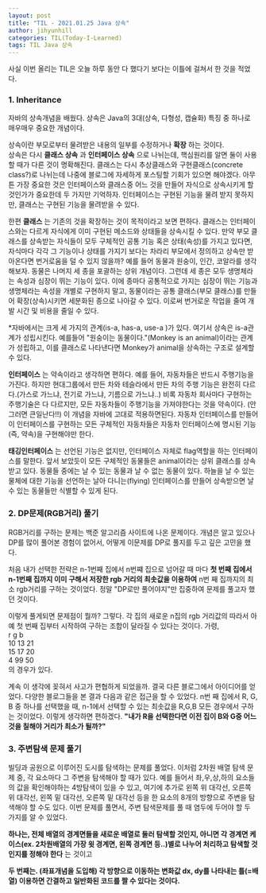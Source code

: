 ```yaml
---
layout: post
title: "TIL - 2021.01.25 Java 상속"
author: jihyunhill
categories: TIL(Today-I-Learned)
tags: TIL Java 상속
---
```


사실 이번 올리는 TIL은 오늘 하루 동안 다 했다기 보다는 이틀에 걸쳐서 한 것을 적었다.    

### 1. Inheritance     

자바의 상속개념을 배웠다. 상속은 Java의 3대(상속, 다형성, 캡슐화) 특징 중 하나로 매우매우 중요한 개념이다.

상속이란 부모로부터 물려받은 내용의 일부를 수정하거나 __확장__ 하는 것이다.     
상속은 다시 __클래스 상속__ 과 __인터페이스 상속__ 으로 나뉘는데, 핵심원리를 알면 둘이 사용할 때가 다른 것이 명확해진다. 클래스는 다시 추상클래스와 구현클래스(concrete class?)로 나뉘는데 나중에 블로그에 자세하게 포스팅할 기회가 있으면 해야겠다. 아무튼 가장 중요한 것은 인터페이스와 클래스중 어느 것을 만들어  자식으로 상속시키게 할 것인가가 중요한데 두 가지만 기억하자. 인터페이스는 구현된 기능을 물려 받지 못하지만, 클래스는 구현된 기능을 물려받을 수 있다.    


한편 __클래스__ 는 기존의 것을 확장하는 것이 목적이라고 보면 편하다. 클래스는 인터페이스와는 다르게 자식에게 이미 구현된 메소드와 상태들을 상속시킬 수 있다. 만약 부모 클래스를 상속받는 자식들이 모두 구체적인 공통 기능 혹은 상태(속성)를 가지고 있다면, 자식마다 각각 그 기능이나 상태를 가지기 보다는 차라리 부모에서 정의하고 상속만 받아온다면 번거로움을 덜 수 있지 않을까? 예를 들어 동물과 원숭이, 인간, 코알라를 생각해보자. 동물은 나머지 세 종을 포괄하는 상위 개념이다. 그런데 세 종은 모두 생명체라는 속성과 심장이 뛰는 기능이 있다. 이에 종마다 공통적으로 가지는 심장이 뛰는 기능과 생명체라는 속성을 개별로 구현하지 말고, 동물이라는 공통 클래스(부모 클래스)를 만들어 확장(상속)시키면 세분화된 종으로 나아갈 수 있다. 이로써 번거로운 작업을 줄여 개발 시간 및 비용을 줄일 수 있다.

*자바에서는 크게 세 가지의 관계(is-a, has-a, use-a )가 있다. 여기서 상속은 is-a관계가 성립시킨다. 예를들어 "원숭이는 동물이다."(Monkey is an animal)이라는 관계가 성립하고, 이를 클래스로 나타낸다면 Monkey가 animal을 상속하는 구조로 설계할 수 있다.     


__인터페이스__ 는 약속이라고 생각하면 편하다. 예를 들어, 자동차들은 반드시 주행기능을 가진다. 하지만 현대그룹에서 만든 차와 테슬라에서 만든 차의 주행 기능은 완전히 다르다.(가스로 가느냐, 전기로 가느냐, 기름으로 가느냐..) 비록 자동차 회사마다 구현하는 주행기술은 다 다르지만, 모든 자동차들이 주행기능을 가져야한다는 것을 약속이다. (안 그러면 큰일난다!!) 이 개념을 자바에 고대로 적용하면된다. 자동차 인터페이스를 만들어 이 인터페이스를 구현하는 모든 구체적인 자동차들은 자동차 인터페이스에 명시된 기능 (즉, 약속)을 구현해야만 한다.         


__태깅인터페이스__ 는 선언된 기능은 없지만, 인터페이스 자체로 flag역할을 하는 인터페이스를 말한다. 앞서 보았듯이 모든 구체적인 동물들은 animal이라는 상위 클래스를 상속받고 있다. 동물들 중에는 날 수 있는 동물과 날 수 없는 동물이 있다. 하늘을 날 수 있는 물체에 대한 기능을 선언하는 날아 다니는(flying) 인터페이스를 만들어 상속받으면 날 수 있는 동물들만 식별할 수 있게 된다.


### 2. DP문제(RGB거리) 풀기    

RGB거리를 구하는 문제는 백준 알고리즘 사이트에 나온 문제이다. 개념은 알고 있으나 DP를 많이 풀어본 경험이 없어서, 어떻게 이문제를 DP로 풀지를 두고 깊은 고민을 했다.       

처음 내가 선택한 전략은 n-1번째 집에서 n번쨰 집으로 넘어갈 때 마다 __첫 번째 집에서 n-1번째 집까지 이미 구해서 저장한 rgb 거리의 최솟값을 이용하여__ n번 째 집까지의 최소 rgb거리를 구하는 것이었다. 정말 "DP로만 풀어야지"만 집중하여 문제를 풀고자 했던 것이다.       

이렇게 풀게되면 문제점이 뭘까? 그렇다. 각 집의 새로운 n집의 rgb 거리값의 따라서 아예 첫 번째 집부터 시작하여 구하는 조합이 달라질 수 있다는 것이다. 가령,     
r  g  b      
10 13 21         
15 17 20     
4  99 50         
의 경우가 있다.     

계속 이 생각에 꽂혀서 사고가 편협하게 되었을까. 결국 다른 블로그에서 아이디어를 얻었다. 다양한 블로그들을 본 결과 다음과 같은 접근을 할 수 있었다. n번 째 집에서 R, G, B 중 하나를 선택했을 때, n-1에서 선택할 수 있는 최솟값을 R,G,B 모든 경우에서 구하는 것이었다. 이렇게 생각하면 편하겠다. __"내가 R을 선택한다면 이전 집이 B와 G중 어느 것을 칠해야 거리가 최소가 될까?"__     

### 3. 주변탐색 문제 풀기       

빌딩과 공원으로 이루어진 도시를 탐색하는 문제를 풀었다. 이처럼 2차원 배열 탐색 문제 중, 각 요소마다 그 주변을 탐색해야 할 때가 있다. 예를 들어서 좌,우,상,하의 요소들의 값을 확인해야하는 4방탐색이 있을 수 있고, 여기에 추가로 왼쪽 위 대각선, 오른쪽 위 대각선, 왼쪽 밑 대각선, 오른쪽 밑 대각선 등을 한 요소의 8개의 방향으로 주변을 탐색해야 할 수도 있다. 이번 문제를 풀면서, 주변 탐색문제를 풀 때 염두에 두어야 할 두 가지를 알 수 있었다.     

__하나는, 전체 배열의 경계면들을 새로운 배열로 둘러 탐색할 것인지, 아니면 각 경계면 케이스(ex. 2차원배열의 가장 윗 경계면, 왼쪽 경계면 등..)별로 나누어 처리하고 탐색할 것인지를 정해야 한다__ 는 것이고     

__두 번째는. (좌표개념을 도입해) 각 방향으로 이동하는 변화값 dx, dy를 나타내는 틀(=배열) 이용하면 간결하고 일반화된 코드를 짤 수 있다는 것이다.__       
